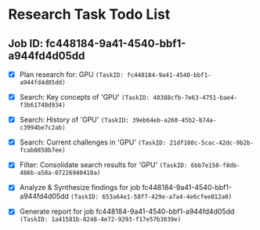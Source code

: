 # Research Task Todo List

## Job ID: fc448184-9a41-4540-bbf1-a944fd4d05dd

- [x] Plan research for: GPU `(TaskID: fc448184-9a41-4540-bbf1-a944fd4d05dd)`
- [x] Search: Key concepts of 'GPU' `(TaskID: 40388cfb-7e63-4751-bae4-f3b61748d934)`
- [x] Search: History of 'GPU' `(TaskID: 39eb64eb-a260-45b2-b74a-c3994be7c2ab)`
- [x] Search: Current challenges in 'GPU' `(TaskID: 21df180c-5cac-42dc-9b2b-fcab0858b7ee)`
- [x] Filter: Consolidate search results for 'GPU' `(TaskID: 6bb7e150-f8db-486b-a58a-07226940418a)`
- [x] Analyze & Synthesize findings for job fc448184-9a41-4540-bbf1-a944fd4d05dd `(TaskID: 653a64e1-58f7-429e-a7a4-4e6cfee812a0)`
- [x] Generate report for job fc448184-9a41-4540-bbf1-a944fd4d05dd `(TaskID: 1a41581b-8248-4e72-9293-f17e57b3039e)`

